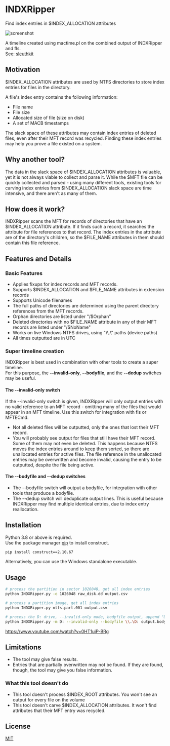 # INDXRipper
Find index entries in $INDEX_ALLOCATION attributes

![screenshot](https://user-images.githubusercontent.com/84273110/118458300-42e4ae00-b703-11eb-8e59-bcb9de00ca89.png)

A timeline created using mactime.pl on the combined output of INDXRipper and fls.  
See: [sleuthkit](https://github.com/sleuthkit/sleuthkit)
## Motivation
$INDEX_ALLOCATION attributes are used by NTFS directories to store index entries for files in the directory.

A file's index entry contains the following information:

* File name
* File size
* Allocated size of file (size on disk)
* A set of MACB timestamps

The slack space of these attributes may contain index entries of deleted files, even after their MFT record was recycled. Finding these index entries may help you prove a file existed on a system.
## Why another tool?
The data in the slack space of $INDEX_ALLOCATION attributes is valuable, yet it is not always viable to collect and parse it. While the $MFT file can be quickly collected and parsed - using many different tools, existing tools for carving index entries from $INDEX_ALLOCATION slack space are time intensive, and there aren't as many of them.
## How does it work?
INDXRipper scans the MFT for records of directories that have an $INDEX_ALLOCATION attribute. If it finds such a record, it searches the attribute for file references to that record. The index entries in the attribute are of the directory's children, so the $FILE_NAME attributes in them should contain this file reference.

## Features and Details
### Basic Features
* Applies fixups for index records and MFT records.
* Supports $INDEX_ALLOCATION and $FILE_NAME attributes in extension records
* Supports Unicode filenames
* The full paths of directories are determined using the parent directory references from the MFT records.
* Orphan directories are listed under "/$Orphan"
* Deleted directories with no $FILE_NAME attribute in any of their MFT records are listed under "/$NoName"
* Works on live Windows NTFS drives, using "\\\\.\\" paths (device paths)
* All times outputted are in UTC

### Super timeline creation
INDXRipper is best used in combination with other tools to create a super timeline.  
For this purpose, the **--invalid-only**, **--bodyfile**, and the **--dedup** switches may be useful.

#### The --invalid-only switch
If the --invalid-only switch is given, INDXRipper will only output entries with no valid reference to an MFT record - omitting many of the files that would appear in an MFT timeline. Use this switch for integration with fls or MFTECmd.
* Not all deleted files will be outputted, only the ones that lost their MFT record.
* You will probably see output for files that still have their MFT record. Some of them may not even be deleted. This happens because NTFS moves the index entries around to keep them sorted, so there are unallocated entries for active files. The file reference in the unallocated entries may be overwritten and become invalid, causing the entry to be outputted, despite the file being active.

#### The --bodyfile and --dedup switches
* The --bodyfile switch will output a bodyfile, for integration with other tools that produce a bodyfile.
* The --dedup switch will deduplicate output lines. This is useful because INDXRipper may find multiple identical entries, due to index entry reallocation.

## Installation 
Python 3.8 or above is required.  
Use the package manager [pip](https://pip.pypa.io/en/stable/) to install construct.
```bash
pip install construct==2.10.67
```
Alternatively, you can use the Windows standalone executable. 

## Usage
```bash
# process the partition in sector 1026048, get all index entries
python INDXRipper.py -o 1026048 raw_disk.dd output.csv

# process a partition image, get all index entries
python INDXRipper.py ntfs.part.001 output.csv

# process the D: drive, --invalid-only mode, bodyfile output, append "D:" to all the paths
python INDXRipper.py -m D: --invalid-only --bodyfile \\.\D: output.bodyfile
```
https://www.youtube.com/watch?v=0HT1uiP-BRg

## Limitations
* The tool may give false results.
* Entries that are partially overwritten may not be found. If they are found, though, the tool may give you false information.

### What this tool doesn't do
* This tool doesn't process $INDEX_ROOT attributes. You won't see an output for every file on the volume
* This tool doesn't carve $INDEX_ALLOCATION attributes. It won't find attributes that their MFT entry was recycled.


## License
[MIT](https://choosealicense.com/licenses/mit/)
